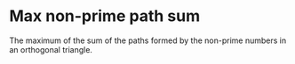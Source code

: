 # Max non-prime path sum
The maximum of the sum of the paths formed by the non-prime numbers in an orthogonal triangle.
